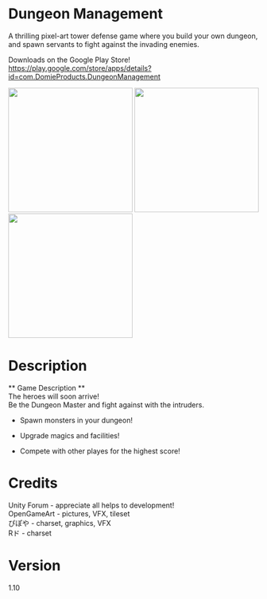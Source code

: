 Dungeon Management
===
A thrilling pixel-art tower defense game where you build your own dungeon, and spawn servants to fight against the invading enemies.
  
Downloads on the Google Play Store!  
https://play.google.com/store/apps/details?id=com.DomieProducts.DungeonManagement  

<img src="https://lh3.googleusercontent.com/cK-tABOtZrrfzX5WqDssQh1AjjnuteRAUVtBFk13KHuEPTDU0ifTsn8CM71FoQhenAo2=w1536-h754-rw" width="250"> <img src="https://lh3.googleusercontent.com/WJgd6eM9hQGLpBfASymWdVrpyhEIi9vF_ExwXB0SRYYdkD1pF6BUk9INk4v0OiIdbQ=w1536-h754-rw" width="250"> <img src="https://lh3.googleusercontent.com/DNYEWyOPtFBaCTGQN6p90bzBSSJvNxN7Sbo78xbD4LTQNqG4qiTjG-RX9oKCnSFJ_FD9=w1536-h754-rw" width="250">
  
  
Description
===
** Game Description **  
The heroes will soon arrive!  
Be the Dungeon Master and fight against with the intruders.

- Spawn monsters in your dungeon!
  
- Upgrade magics and facilities!

- Compete with other playes for the highest score!

Credits
===
Unity Forum - appreciate all helps to development!  
OpenGameArt - pictures, VFX, tileset  
ぴぽや - charset, graphics, VFX  
Rド - charset  

Version
===
1.10
